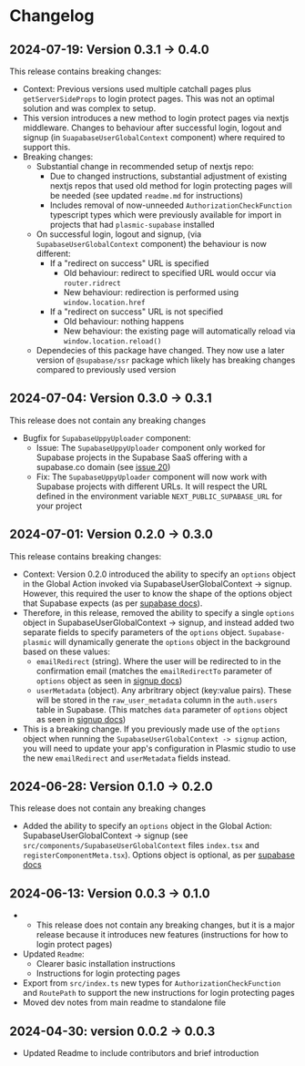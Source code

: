 # Changelog

## 2024-07-19: Version 0.3.1 -> 0.4.0
This release contains breaking changes:
* Context: Previous versions used multiple catchall pages plus `getServerSideProps` to login protect pages. This was not an optimal solution and was complex to setup. 
* This version introduces a new method to login protect pages via nextjs middleware. Changes to behaviour after successful login, logout and signup (in `SuapabaseUserGlobalContext` component) where required to support this.
* Breaking changes:
    * Substantial change in recommended setup of nextjs repo:
        * Due to changed instructions, substantial adjustment of existing nextjs repos that used old method for login protecting pages will be needed (see updated `readme.md` for instructions)
        * Includes removal of now-unneeded `AuthorizationCheckFunction` typescript types which were previously available for import in projects that had `plasmic-supabase` installed
    * On successful login, logout and signup, (via `SupabaseUserGlobalContext` component) the behaviour is now different:
        * If a "redirect on success" URL is specified
            * Old behaviour: redirect to specified URL would occur via `router.ridrect`
            * New behaviour: redirection is performed using `window.location.href`
        * If a "redirect on success" URL is not specified
            * Old behaviour: nothing happens
            * New behaviour: the existing page will automatically reload via `window.location.reload()`
    * Dependecies of this package have changed. They now use a later version of `@supabase/ssr` package which likely has breaking changes compared to previously used version

## 2024-07-04: Version 0.3.0 -> 0.3.1
This release does not contain any breaking changes
* Bugfix for `SupabaseUppyUploader` component:
    * Issue: The `SupabaseUppyUploader` component only worked for Supabase projects in the Supabase SaaS offering with a supabase.co domain (see [issue 20](https://github.com/CallumBoase/plasmic-supabase/issues/20))
    * Fix: The `SupabaseUppyUploader` component will now work with Supabase projects with different URLs. It will respect the URL defined in the environment variable `NEXT_PUBLIC_SUPABASE_URL` for your project

## 2024-07-01: Version 0.2.0 -> 0.3.0
This release contains breaking changes:
* Context: Version 0.2.0 introduced the ability to specify an `options` object in the Global Action invoked via SupabaseUserGlobalContext -> signup. However, this required the user to know the shape of the options object that Supabase expects (as per [supabase docs](https://supabase.com/docs/reference/javascript/auth-signup)). 
* Therefore, in this release, removed the ability to specify a single `options` object in SupabaseUserGlobalContext -> signup, and instead added two separate fields to specify parameters of the `options` object. `Supabase-plasmic` will dynamically generate the `options` object in the background based on these values:
    * `emailRedirect` (string). Where the user will be redirected to in the confirmation email (matches the `emailRedirectTo` parameter of `options` object as seen in [signup docs](https://supabase.com/docs/reference/javascript/auth-signup))
    * `userMetadata` (object). Any arbritrary object (key:value pairs). These will be stored in the `raw_user_metadata` column in the `auth.users` table in Supabase. (This matches `data` parameter of `options` object as seen in [signup docs](https://supabase.com/docs/reference/javascript/auth-signup))
* This is a breaking change. If you previously made use of the `options` object when running the `SupabaseUserGlobalContext -> signup` action, you will need to update your app's configuration in Plasmic studio to use the new `emailRedirect` and `userMetadata` fields instead.

## 2024-06-28: Version 0.1.0 -> 0.2.0
This release does not contain any breaking changes
* Added the ability to specify an `options` object in the Global Action: SupabaseUserGlobalContext -> signup (see `src/components/SupabaseUserGlobalContext` files `index.tsx` and `registerComponentMeta.tsx`). Options object is optional, as per [supabase docs](https://supabase.com/docs/reference/javascript/auth-signup)

## 2024-06-13: Version 0.0.3 -> 0.1.0
* * This release does not contain any breaking changes, but it is a major release because it introduces new features (instructions for how to login protect pages)
* Updated `Readme`:
    * Clearer basic installation instructions
    * Instructions for login protecting pages
* Export from `src/index.ts` new types for `AuthorizationCheckFunction` and `RoutePath` to support the new instructions for login protecting pages
* Moved dev notes from main readme to standalone file

## 2024-04-30: version 0.0.2 -> 0.0.3
* Updated Readme to include contributors and brief introduction 